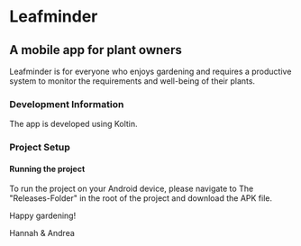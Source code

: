 # Leafminder
## A mobile app for plant owners

Leafminder is for everyone who enjoys gardening and requires a productive system to monitor the requirements and well-being of their plants.

### Development Information
The app is developed using Koltin.

### Project Setup

#### Running the project
To run the project on your Android device, please navigate to The "Releases-Folder" in the root of the project and download the APK file.

Happy gardening!

Hannah & Andrea
